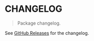 # CHANGELOG

> Package changelog.

See [GitHub Releases](https://github.com/stdlib-js/datasets-img-french-alpine-landscape/releases) for the changelog.